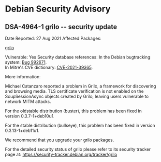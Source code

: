 
Debian Security Advisory
========================


DSA-4964-1 grilo -- security update
-----------------------------------



Date Reported:
27 Aug 2021
Affected Packages:

[grilo](https://packages.debian.org/src:grilo)

Vulnerable:
Yes
Security database references:
In the Debian bugtracking system: [Bug 992971](https://bugs.debian.org/cgi-bin/bugreport.cgi?bug=992971).  
In Mitre's CVE dictionary: [CVE-2021-39365](https://security-tracker.debian.org/tracker/CVE-2021-39365).  

More information:

Michael Catanzaro reported a problem in Grilo, a framework for
discovering and browsing media. TLS certificate verification is not
enabled on the SoupSessionAsync objects created by Grilo, leaving users
vulnerable to network MITM attacks.


For the oldstable distribution (buster), this problem has been fixed
in version 0.3.7-1+deb10u1.


For the stable distribution (bullseye), this problem has been fixed in
version 0.3.13-1+deb11u1.


We recommend that you upgrade your grilo packages.


For the detailed security status of grilo please refer to
its security tracker page at:
<https://security-tracker.debian.org/tracker/grilo>





